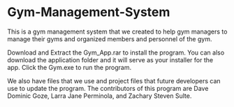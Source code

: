 # Gym-Management-System
This is a gym management system that we created to help gym managers to manage their gyms and organized members and personnel of the gym.


Download and Extract the Gym_App.rar to install the program.
You can also download the application folder and it will serve as your installer for the app.
Click the Gym.exe to run the program.


We also have files that we use and project files that future developers can use to update the program.
The contributors of this program are Dave Dominic Goze, Larra Jane Perminola, and Zachary Steven Sulte.
